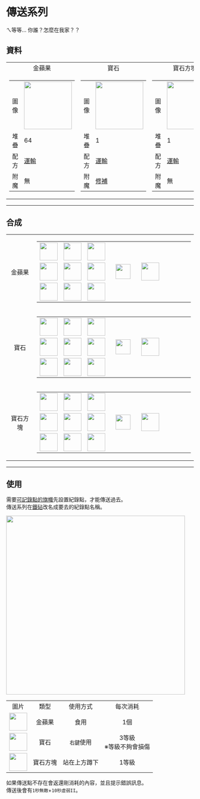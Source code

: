 # 傳送系列
ㄟ等等... 你誰？怎麼在我家？？

## 資料
<table>
    <tr>
        <td align="center">金蘋果</td>
        <td align="center">寶石</td>
        <td align="center">寶石方塊</td>
    </tr>
    <tr>
        <td>
            <table>
                <tr><td>圖像</td><td><img src="https://i.imgur.com/4eKYni0.png" width="128"/></td></tr>
                <tr><td align="end">堆疊</td><td>64</td></tr>
                <tr><td align="end">配方</td><td><a href="https://minecraft.fandom.com/zh/wiki/合成/運輸配方">運輸</a></td></tr>
                <tr><td align="end">附魔</td><td>無</td></tr>
            </table>
        </td>
        <td>
            <table>
                <tr><td>圖像</td><td><img src="https://i.imgur.com/OAmPEYz.png" width="128"/></td></tr>
                <tr><td align="end">堆疊</td><td>1</td></tr>
                <tr><td align="end">配方</td><td><a href="https://minecraft.fandom.com/zh/wiki/合成/運輸配方">運輸</a></td></tr>
                <tr><td align="end">附魔</td><td><a href="https://minecraft.fandom.com/zh/wiki/修補">修補</a></td></tr>
            </table>
        </td>
        <td>
            <table>
                <tr><td>圖像</td><td><img src="https://i.imgur.com/zWMjq19.png" width="128"/></td></tr>
                <tr><td align="end">堆疊</td><td>1</td></tr>
                <tr><td align="end">配方</td><td><a href="https://minecraft.fandom.com/zh/wiki/合成/運輸配方">運輸</a></td></tr>
                <tr><td align="end">附魔</td><td>無</td></tr>
            </table>
        </td>
    </tr>
</table>

---

## 合成
<table>
    <tr>
        <td align="center">金蘋果</td>
        <td>
            <table>
                <tr><td><img src="https://i.imgur.com/wl43BjZ.png" width="48"/></td><td><img src="https://i.imgur.com/wl43BjZ.png" width="48"/></td><td><img src="https://i.imgur.com/wl43BjZ.png" width="48"/></td><td colspan="3"></td></tr>
                <tr><td><img src="https://i.imgur.com/wl43BjZ.png" width="48"/></td><td><img src="https://i.imgur.com/Jn5VAOr.png" width="48"/></td><td><img src="https://i.imgur.com/Ju4O2IU.png" width="48"/></td><td width="70" align="center"><img src="https://i.imgur.com/VE0KqIE.png" width="40"/></td><td><img src="https://i.imgur.com/4eKYni0.png" width="48"/></td><td width="70"></td></tr>
                <tr><td><img src="https://i.imgur.com/wl43BjZ.png" width="48"/></td><td><img src="https://i.imgur.com/wl43BjZ.png" width="48"/></td><td><img src="https://i.imgur.com/wl43BjZ.png" width="48"/></td><td colspan="3"></td></tr>
            </table>
        </td>
    </tr>
    <tr>
        <td align="center">寶石</td>
        <td>
            <table>
                <tr><td><img src="https://i.imgur.com/wl43BjZ.png" width="48"/></td><td><img src="https://i.imgur.com/OZoMNkS.png" width="48"/></td><td><img src="https://i.imgur.com/wl43BjZ.png" width="48"/></td><td colspan="3"></td></tr>
                <tr><td><img src="https://i.imgur.com/OZoMNkS.png" width="48"/></td><td><img src="https://i.imgur.com/For9m4S.png" width="48"/></td><td><img src="https://i.imgur.com/OZoMNkS.png" width="48"/></td><td width="70" align="center"><img src="https://i.imgur.com/VE0KqIE.png" width="40"/></td><td><img src="https://i.imgur.com/OAmPEYz.png" width="48"/></td><td width="70"></td></tr>
                <tr><td><img src="https://i.imgur.com/wl43BjZ.png" width="48"/></td><td><img src="https://i.imgur.com/OZoMNkS.png" width="48"/></td><td><img src="https://i.imgur.com/wl43BjZ.png" width="48"/></td><td colspan="3"></td></tr>
            </table>
        </td>
    </tr>
    <tr>
        <td align="center">寶石方塊</td>
        <td>
            <table>
                <tr><td><img src="https://i.imgur.com/OAmPEYz.png" width="48"/></td><td><img src="https://i.imgur.com/OAmPEYz.png" width="48"/></td><td><img src="https://i.imgur.com/OAmPEYz.png" width="48"/></td><td colspan="3"></td></tr>
                <tr><td><img src="https://i.imgur.com/OAmPEYz.png" width="48"/></td><td><img src="https://i.imgur.com/1lqKK5Y.png" width="48"/></td><td><img src="https://i.imgur.com/OAmPEYz.png" width="48"/></td><td width="70" align="center"><img src="https://i.imgur.com/VE0KqIE.png" width="40"/></td><td><img src="https://i.imgur.com/zWMjq19.png" width="48"/></td><td width="70"></td></tr>
                <tr><td><img src="https://i.imgur.com/OAmPEYz.png" width="48"/></td><td><img src="https://i.imgur.com/OAmPEYz.png" width="48"/></td><td><img src="https://i.imgur.com/OAmPEYz.png" width="48"/></td><td colspan="3"></td></tr>
            </table>
        </td>
    </tr>
</table>

---

## 使用
需要[可記錄點的旗幟](record_point_banner.md)先設置紀錄點，才能傳送過去。  
傳送系列在[鐵砧](https://minecraft.fandom.com/zh/wiki/鐵砧)改名成要去的紀錄點名稱。  

<img src="https://i.imgur.com/RscWLaF.png" width="480"/>
<table>
    <tr><td align="center">圖片</td><td align="center">類型</td><td align="center">使用方式</td><td align="center">每次消耗</td></tr>
    <tr><td align="center"><img src="https://i.imgur.com/4eKYni0.png" width="48"/></td><td align="center">金蘋果</td><td align="center">食用</td><td align="center">1個</td></tr>
    <tr><td align="center"><img src="https://i.imgur.com/OAmPEYz.png" width="48"/></td><td align="center">寶石</td><td align="center"><code>右鍵</code>使用</td><td align="center">3等級<br/>※等級不夠會損傷</td></tr>
    <tr><td align="center"><img src="https://i.imgur.com/zWMjq19.png" width="48"/></td><td align="center">寶石方塊</td><td align="center">站在上方蹲下</td><td align="center">1等級</td></tr>
</table>

如果傳送點不存在會返還剛消耗的內容，並且提示錯誤訊息。  
傳送後會有`1秒無敵`+`10秒虛弱II`。